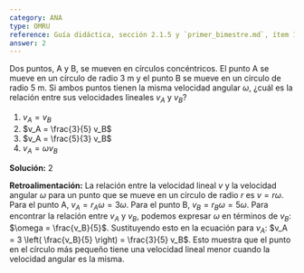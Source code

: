 ```yaml
---
category: ANA
type: OMRU
reference: Guía didáctica, sección 2.1.5 y `primer_bimestre.md`, ítem 10
answer: 2
---
```


Dos puntos, A y B, se mueven en círculos concéntricos. El punto A se mueve en un círculo de radio 3 m y el punto B se mueve en un círculo de radio 5 m. Si ambos puntos tienen la misma velocidad angular $\omega$, ¿cuál es la relación entre sus velocidades lineales $v_A$ y $v_B$?

1. $v_A = v_B$
2. $v_A = \frac{3}{5} v_B$
3. $v_A = \frac{5}{3} v_B$
4. $v_A = \omega v_B$

**Solución:** 2

**Retroalimentación:** La relación entre la velocidad lineal $v$ y la velocidad angular $\omega$ para un punto que se mueve en un círculo de radio $r$ es $v = r\omega$. Para el punto A, $v_A = r_A \omega = 3\omega$. Para el punto B, $v_B = r_B \omega = 5\omega$. Para encontrar la relación entre $v_A$ y $v_B$, podemos expresar $\omega$ en términos de $v_B$: $\omega = \frac{v_B}{5}$. Sustituyendo esto en la ecuación para $v_A$: $v_A = 3 \left( \frac{v_B}{5} \right) = \frac{3}{5} v_B$. Esto muestra que el punto en el círculo más pequeño tiene una velocidad lineal menor cuando la velocidad angular es la misma. 
